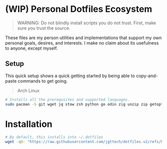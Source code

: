 # (WIP) Personal Dotfiles Ecosystem

> WARNING: Do not blindly install scripts you do not trust. First, make sure you trust the source.

These files are my person utilities and implementations that support my own personal goals, desires, and interests. I make no claim about its usefulness to anyone, except myself.

## Setup

This quick setup shows a quick getting started by being able to copy-and-paste commands to get going.

> Arch Linux

```bash
# Installs all the prerequsites and supported languages.
sudo pacman -S git wget jq stow zsh python go odin zig unzip zip getopt
```

# Installation

```bash
# By default, this installs into ~/.dotfiles
wget -qO- "https://raw.githubusercontent.com/jgttech/dotfiles.v2/refs/heads/main/bin/install.sh" | python
```

